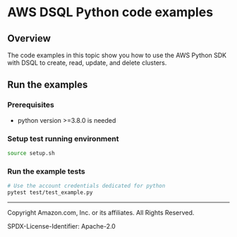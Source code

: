 # AWS DSQL Python code examples

## Overview

The code examples in this topic show you how to use the AWS Python SDK with DSQL to create, read, update, and delete clusters.

## Run the examples

### Prerequisites

* python version >=3.8.0 is needed

### Setup test running environment 

```sh
source setup.sh
```

### Run the example tests

```sh
# Use the account credentials dedicated for python
pytest test/test_example.py
```

---

Copyright Amazon.com, Inc. or its affiliates. All Rights Reserved. 

SPDX-License-Identifier: Apache-2.0
